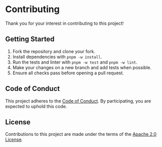 # Contributing

Thank you for your interest in contributing to this project!

## Getting Started

1. Fork the repository and clone your fork.
2. Install dependencies with `pnpm -w install`.
3. Run the tests and linter with `pnpm -w test` and `pnpm -w lint`.
4. Make your changes on a new branch and add tests when possible.
5. Ensure all checks pass before opening a pull request.

## Code of Conduct

This project adheres to the [Code of Conduct](./CODE_OF_CONDUCT.md). By
participating, you are expected to uphold this code.

## License

Contributions to this project are made under the terms of the
[Apache 2.0 License](./LICENSE).
